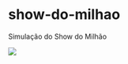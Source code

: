 # show-do-milhao
Simulação do Show do Milhão


<img src=”antoniogrosso/docs/bib/jovensgenios/inicial.png”>
